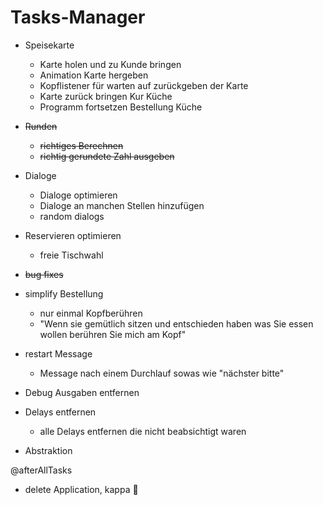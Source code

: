 # Tasks-Manager

- Speisekarte
  + Karte holen und zu Kunde bringen
  + Animation Karte hergeben
  + Kopflistener für warten auf zurückgeben der Karte
  + Karte zurück bringen Kur Küche
  + Programm fortsetzen Bestellung Küche
- ~~Runden~~
  - ~~richtiges Berechnen~~
  - ~~richtig gerundete Zahl ausgeben~~

- Dialoge
  + Dialoge optimieren
  + Dialoge an manchen Stellen hinzufügen
  + random dialogs
- Reservieren optimieren
  - freie Tischwahl
- ~~bug fixes~~
- simplify Bestellung
  - nur einmal Kopfberühren
  - "Wenn sie gemütlich sitzen und entschieden haben was Sie essen wollen berühren Sie mich am Kopf"
- restart Message
  - Message nach einem Durchlauf sowas wie "nächster bitte"
- Debug Ausgaben entfernen
- Delays entfernen
  - alle Delays entfernen die nicht beabsichtigt waren
- Abstraktion

@afterAllTasks

- delete Application, kappa 🐼